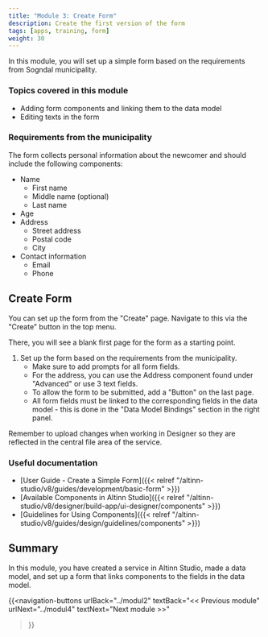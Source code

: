 ```yaml
---
title: "Module 3: Create Form"
description: Create the first version of the form
tags: [apps, training, form]
weight: 30
---
```


In this module, you will set up a simple form based on the requirements from Sogndal municipality.

### Topics covered in this module

- Adding form components and linking them to the data model
- Editing texts in the form

### Requirements from the municipality

The form collects personal information about the newcomer and should include the following components:
- Name
    - First name
    - Middle name (optional)
    - Last name
- Age
- Address
    - Street address
    - Postal code
    - City
- Contact information
    - Email
    - Phone

## Create Form

You can set up the form from the "Create" page. Navigate to this via the "Create" button in the top menu.

There, you will see a blank first page for the form as a starting point.

1. Set up the form based on the requirements from the municipality.
    - Make sure to add prompts for all form fields.
    - For the address, you can use the Address component found under "Advanced" or use 3 text fields.
    - To allow the form to be submitted, add a "Button" on the last page.
    - All form fields must be linked to the corresponding fields in the data model - this is done in the "Data Model Bindings" section in the right panel.

Remember to upload changes when working in Designer so they are reflected in the central file area of the service.

### Useful documentation

- [User Guide - Create a Simple Form]({{< relref "/altinn-studio/v8/guides/development/basic-form" >}}) 
- [Available Components in Altinn Studio]({{< relref "/altinn-studio/v8/designer/build-app/ui-designer/components" >}})
- [Guidelines for Using Components]({{< relref "/altinn-studio/v8/guides/design/guidelines/components" >}})

## Summary

In this module, you have created a service in Altinn Studio, made a data model, and set up a form that links components to the fields in the data model.

{{<navigation-buttons
urlBack="../modul2"
textBack="<< Previous module"
urlNext="../modul4"
textNext="Next module >>" 
>}}